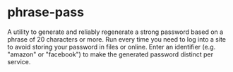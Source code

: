 # phrase-pass
A utility to generate and reliably regenerate a strong password based on a phrase of 20 characters or more. Run every time you need to log into a site to avoid storing your password in files or online. Enter an identifier (e.g. "amazon" or "facebook") to make the generated password distinct per service.
